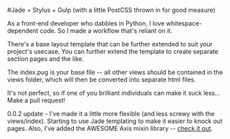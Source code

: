 #Jade + Stylus + Gulp (with a little PostCSS thrown in for good measure)

As a front-end developer who dabbles in Python, I love whitespace-dependent code. So I made a workflow that's reliant on it. 

There's a base layout template that can be further extended to suit your project's usecase. You can further extend the template to create separate section pages and the like.

The index.pug is your base file -- all other views should be contained in the views folder, which will then be converted into separate html files. 

It's not perfect, so if one of you brilliant individuals can make it suck less... Make a pull request! 

0.0.2 update - I've made it a little more flexible (and less screwy with the views/index). Starting to use Jade templating to make it easier to knock out pages. Also, I've added the AWESOME Axis mixin library -- [check it out](http://axis.netlify.com/).